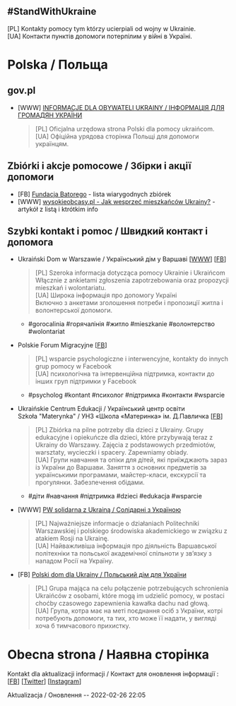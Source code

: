## #StandWithUkraine

\[PL\] Kontakty pomocy tym którzy ucierpiali od wojny w Ukrainie. \
\[UA\] Контакти пунктів допомоги потерпілим у війні в Україні.

# Polska / Польща

## gov.pl

- \[WWW\] [INFORMACJE DLA OBYWATELI UKRAINY / ІНФОРМАЦІЯ ДЛЯ ГРОМАДЯН УКРАЇНИ](https://www.gov.pl/web/udsc/ukraina)
  > \[PL\] Oficjalna urzędowa strona Polski dla pomocy ukraińcom. \
  > \[UA\] Офіційна урядова сторінка Польщі для допомоги українцям.

## Zbiórki i akcje pomocowe / Збірки і акції допомоги

- \[FB\] [Fundacja Batorego](https://www.facebook.com/311766890555/posts/10166436647205556/?d=n) - lista wiarygodnych zbiórek
- \[WWW\] [wysokieobcasy.pl - Jak wesprzeć mieszkańców Ukrainy?](https://www.wysokieobcasy.pl/wysokie-obcasy/7,163229,28150592,flaga-na-profilowce-to-za-malo-jak-realnie-wesprzec-mieszkancow.html) - artykół z listą i ktrótkim info

## Szybki kontakt i pomoc / Швидкий контакт і допомога

- Ukraiński Dom w Warszawie / Український дім у Варшаві \[[WWW](https://ukrainskidom.pl)\] \[[FB](https://www.facebook.com/UkrainskiDom)\]
  > \[PL\] Szeroka informacja dotycząca pomocy Ukrainie i Ukraińcom \
  > Włącznie z ankietami zgłoszenia zapotrzebowania oraz propozycji mieszkań i wolontariatu. \
  > \[UA\] Широка інформація про допомогу Україні \
  > Включно з анкетами зголошення потреби і пропозиції житла і волонтерської допомоги.

  - #gorocalinia #горячалінія #житло #mieszkanie #волонтерство #wolontariat

- Polskie Forum Migracyjne \[[FB](https://www.facebook.com/PolskieForumMigracyjne/posts/336756241826975)\]
  > \[PL\] wsparcie psychologiczne i interwencyjne, kontakty do innych grup pomocy w Facebook \
  > \[UA\] психологічна та інтервенційна підтримка, контакти до інших груп підтримки у Facebook

  - #psycholog #kontant #психолог #підтримка #контакти #wsparcie

- Ukraińskie Centrum Edukacji / Український центр освіти \
  Szkoła "Materynka" / УНЗ «Школа «Материнка» ім. Д.Павличка \[[FB](https://www.facebook.com/szkola.ua.Materynka/posts/1283531512056708)\]
  > \[PL\] Zbiórka na pilne potrzeby dla dzieci z Ukrainy. Grupy edukacyjne i opiekuńcze dla dzieci, które przybywają teraz z Ukrainy do Warszawy. Zajęcia z podstawowych przedmiotów, warsztaty, wycieczki i spacery. Zapewniamy obiady. \
  > \[UA\] Групи навчання та опіки для дітей, які приїжджають зараз із України до Варшави. Заняття з основних предметів за українськими програмами, майстер-класи, екскурсії та прогулянки. Забезпечення обідами.

  - #діти #навчання #підтримка #dzieci #edukacja #wsparcie

- \[WWW\] [PW solidarna z Ukrainą / Солідарні з Україною](https://www.pw.edu.pl/PW-solidarna-z-Ukraina-Solidarni-z-Ukrayinoyu)
  > \[PL\] Najważniejsze informacje o działaniach Politechniki Warszawskiej i polskiego środowiska akademickiego w związku z atakiem Rosji na Ukrainę. \
  > \[UA\] Найважливіша інформація про діяльність Варшавської політехніки та польської академічної спільноти у зв’язку з нападом Росії на Україну.

- \[FB\] [Polski dom dla Ukrainy / Польський дім для України](https://www.facebook.com/groups/321642230008180/)
  > \[PL\] Grupa mająca na celu połączenie potrzebujących schronienia Ukraińców z osobami, które mogą im udzielić pomocy, w postaci choćby czasowego zapewnienia kawałka dachu nad głową. \
  > \[UA\] Група, котра має на меті поєднання осіб з України, котрі потребують допомоги, та тих, хто може її надати, у вигляді хоча б тимчасового прихистку.

# Obecna strona / Наявна сторінка

Kontakt dla aktualizacji informacji / Контакт для оновлення інформації : \[[FB](https://www.facebook.com/ihormykhalevych/posts/5053154108125050)\] \[[Twitter](https://twitter.com/anygizer)\] \[[Instagram](https://www.instagram.com/imy_go)\]

Aktualizacja / Оновлення -- 2022-02-26 22:05
